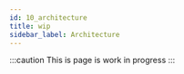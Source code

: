 ```yaml
---
id: 10_architecture
title: wip
sidebar_label: Architecture
---
```


:::caution
This is page is work in progress
:::

